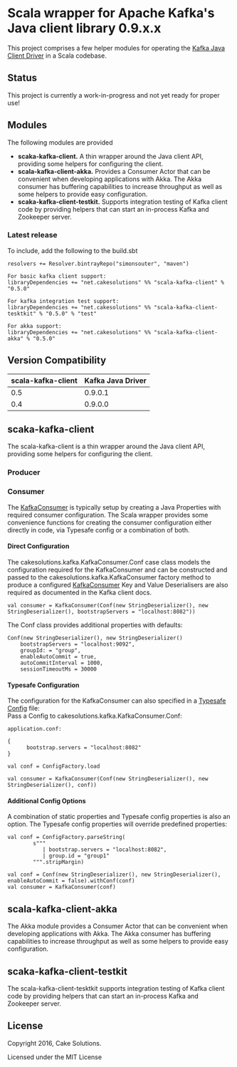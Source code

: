 # Scala wrapper for Apache Kafka's Java client library 0.9.x.x

This project comprises a few helper modules for operating the [Kafka Java Client Driver](https://kafka.apache.org/090/javadoc/index.html) in a Scala codebase.

## Status
This project is currently a work-in-progress and not yet ready for proper use!

## Modules

The following modules are provided
 - **scaka-kafka-client.** A thin wrapper around the Java client API, providing some helpers for configuring the client.
 - **scala-kafka-client-akka.** Provides a Consumer Actor that can be convenient when developing applications with Akka.  The Akka consumer has buffering capabilities to increase throughput as well as some helpers to provide easy configuration.
 - **scaka-kafka-client-testkit.** Supports integration testing of Kafka client code by providing helpers that can start an in-process Kafka and Zookeeper server.

### Latest release
To include, add the following to the build.sbt

    resolvers += Resolver.bintrayRepo("simonsouter", "maven")

    For basic kafka client support:
    libraryDependencies += "net.cakesolutions" %% "scala-kafka-client" % "0.5.0"

    For kafka integration test support:
    libraryDependencies += "net.cakesolutions" %% "scala-kafka-client-tesktkit" % "0.5.0" % "test"

    For akka support:
    libraryDependencies += "net.cakesolutions" %% "scala-kafka-client-akka" % "0.5.0"

## Version Compatibility

 scala-kafka-client | Kafka Java Driver
 ------------------ | -----------------
 0.5 | 0.9.0.1
 0.4  | 0.9.0.0

## scaka-kafka-client
The scala-kafka-client is a thin wrapper around the Java client API, providing some helpers for configuring the client.

### Producer

### Consumer
The [KafkaConsumer](https://kafka.apache.org/090/javadoc/index.html?org/apache/kafka/clients/consumer/KafkaConsumer.html) is typically setup by creating a Java Properties with required consumer configuration.
The Scala wrapper provides some convenience functions for creating the consumer configuration either directly in code, via Typesafe config or a combination of both.

#### Direct Configuration
The cakesolutions.kafka.KafkaConsumer.Conf case class models the configuration required for the KafkaConsumer and can be constructed and passed to the cakesolutions.kafka.KafkaConsumer factory method to produce a configured [KafkaConsumer](https://kafka.apache.org/090/javadoc/index.html?org/apache/kafka/clients/consumer/KafkaConsumer.html)
Key and Value Deserialisers are also required as documented in the Kafka client docs.

```
val consumer = KafkaConsumer(Conf(new StringDeserializer(), new StringDeserializer(), bootstrapServers = "localhost:8082"))
```

The Conf class provides additional properties with defaults:

```
Conf(new StringDeserializer(), new StringDeserializer()
    bootstrapServers = "localhost:9092",
    groupId: = "group",
    enableAutoCommit = true,
    autoCommitInterval = 1000,
    sessionTimeoutMs = 30000
```

#### Typesafe Configuration
The configuration for the KafkaConsumer can also specified in a [Typesafe Config](https://github.com/typesafehub/config) file:  
Pass a Config to cakesolutions.kafka.KafkaConsumer.Conf: 

```
application.conf:

{
      bootstrap.servers = "localhost:8082"
}

val conf = ConfigFactory.load

val consumer = KafkaConsumer(Conf(new StringDeserializer(), new StringDeserializer(), conf))
```

#### Additional Config Options
A combination of static properties and Typesafe config properties is also an option.  The Typesafe config properties will override predefined properties:

```
val conf = ConfigFactory.parseString(
        s"""
           | bootstrap.servers = "localhost:8082",
           | group.id = "group1"
        """.stripMargin)

val conf = Conf(new StringDeserializer(), new StringDeserializer(), enableAutoCommit = false).withConf(conf)
val consumer = KafkaConsumer(conf)
```

## scala-kafka-client-akka
The Akka module provides a Consumer Actor that can be convenient when developing applications with Akka.  The Akka consumer has buffering capabilities to increase throughput as well as some helpers to provide easy configuration.

## scaka-kafka-client-testkit
The scala-kafka-client-tesktkit supports integration testing of Kafka client code by providing helpers that can start an in-process Kafka and Zookeeper server. 

## License
    
 Copyright 2016, Cake Solutions.
    
 Licensed under the MIT License
